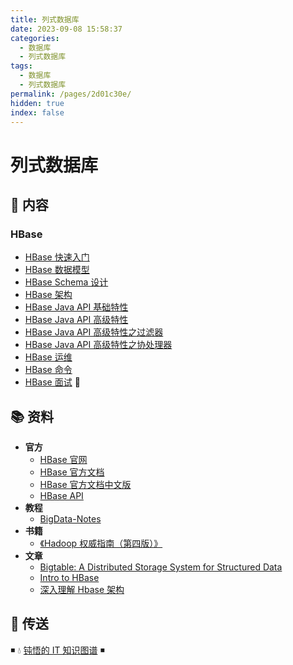 ```yaml
---
title: 列式数据库
date: 2023-09-08 15:58:37
categories:
  - 数据库
  - 列式数据库
tags:
  - 数据库
  - 列式数据库
permalink: /pages/2d01c30e/
hidden: true
index: false
---
```


# 列式数据库

## 📖 内容

### HBase

- [HBase 快速入门](HBase/HBase_快速入门.md)
- [HBase 数据模型](HBase/HBase_数据模型.md)
- [HBase Schema 设计](HBase/HBase_Schema.md)
- [HBase 架构](HBase/HBase_架构.md)
- [HBase Java API 基础特性](HBase/HBase_API_基础特性.md)
- [HBase Java API 高级特性](HBase/HBase_API_高级特性.md)
- [HBase Java API 高级特性之过滤器](HBase/HBase_API_高级特性_过滤器.md)
- [HBase Java API 高级特性之协处理器](HBase/HBase_API_高级特性_协处理器.md)
- [HBase 运维](HBase/HBase_运维.md)
- [HBase 命令](HBase/HBase_命令.md)
- [HBase 面试](HBase/HBase_面试.md) 💯

## 📚 资料

- **官方**
  - [HBase 官网](http://hbase.apache.org/)
  - [HBase 官方文档](https://hbase.apache.org/book.html)
  - [HBase 官方文档中文版](http://abloz.com/hbase/book.html)
  - [HBase API](https://hbase.apache.org/apidocs/index.html)
- **教程**
  - [BigData-Notes](https://github.com/heibaiying/BigData-Notes)
- **书籍**
  - [《Hadoop 权威指南（第四版）》](https://item.jd.com/12109713.html)
- **文章**
  - [Bigtable: A Distributed Storage System for Structured Data](https://static.googleusercontent.com/media/research.google.com/zh-CN//archive/bigtable-osdi06.pdf)
  - [Intro to HBase](https://www.slideshare.net/alexbaranau/intro-to-hbase)
  - [深入理解 Hbase 架构](https://segmentfault.com/a/1190000019959411)

## 🚪 传送

◾ 💧 [钝悟的 IT 知识图谱](https://dunwu.github.io/waterdrop/) ◾